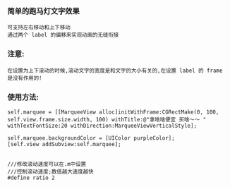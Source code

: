 ### 简单的跑马灯文字效果
	可支持左右移动和上下移动
	通过两个 label 的偏移来实现动画的无缝衔接
	
### 注意:
	在设置为上下滚动的时候,滚动文字的宽度是和文字的大小有关的,在设置 label 的 frame 是没有作用的!
	
### 使用方法:
```
self.marquee = [[MarqueeView alloc]initWithFrame:CGRectMake(0, 100, self.view.frame.size.width, 100) withTitle:@"拿啥啥便宜 买啥～～ " withTextFontSize:20 withDirection:MarqueeViewVerticalStyle];

self.marquee.backgroundColor = [UIColor purpleColor];
[self.view addSubview:self.marquee];


///修改滚动速度可以在.m中设置
///控制滚动速度;数值越大速度越快
#define ratio 2
```
